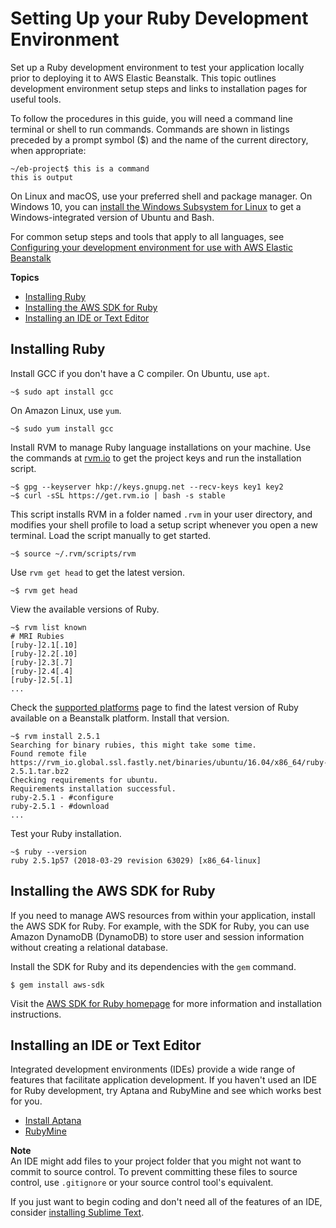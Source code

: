 # Setting Up your Ruby Development Environment<a name="ruby-development-environment"></a>

Set up a Ruby development environment to test your application locally prior to deploying it to AWS Elastic Beanstalk\. This topic outlines development environment setup steps and links to installation pages for useful tools\.

To follow the procedures in this guide, you will need a command line terminal or shell to run commands\. Commands are shown in listings preceded by a prompt symbol \($\) and the name of the current directory, when appropriate:

```
~/eb-project$ this is a command
this is output
```

On Linux and macOS, use your preferred shell and package manager\. On Windows 10, you can [install the Windows Subsystem for Linux](https://docs.microsoft.com/en-us/windows/wsl/install-win10) to get a Windows\-integrated version of Ubuntu and Bash\.

For common setup steps and tools that apply to all languages, see [Configuring your development environment for use with AWS Elastic Beanstalk](chapter-devenv.md)

**Topics**
+ [Installing Ruby](#ruby-development-environment-ruby)
+ [Installing the AWS SDK for Ruby](#ruby-development-environment-sdk)
+ [Installing an IDE or Text Editor](#ruby-development-environment-ide)

## Installing Ruby<a name="ruby-development-environment-ruby"></a>

Install GCC if you don't have a C compiler\. On Ubuntu, use `apt`\.

```
~$ sudo apt install gcc
```

On Amazon Linux, use `yum`\.

```
~$ sudo yum install gcc
```

Install RVM to manage Ruby language installations on your machine\. Use the commands at [rvm\.io](https://rvm.io/) to get the project keys and run the installation script\.

```
~$ gpg --keyserver hkp://keys.gnupg.net --recv-keys key1 key2
~$ curl -sSL https://get.rvm.io | bash -s stable
```

This script installs RVM in a folder named `.rvm` in your user directory, and modifies your shell profile to load a setup script whenever you open a new terminal\. Load the script manually to get started\.

```
~$ source ~/.rvm/scripts/rvm
```

Use `rvm get head` to get the latest version\.

```
~$ rvm get head
```

View the available versions of Ruby\.

```
~$ rvm list known
# MRI Rubies
[ruby-]2.1[.10]
[ruby-]2.2[.10]
[ruby-]2.3[.7]
[ruby-]2.4[.4]
[ruby-]2.5[.1]
...
```

Check the [supported platforms](concepts.platforms.md#concepts.platforms.ruby) page to find the latest version of Ruby available on a Beanstalk platform\. Install that version\.

```
~$ rvm install 2.5.1
Searching for binary rubies, this might take some time.
Found remote file https://rvm_io.global.ssl.fastly.net/binaries/ubuntu/16.04/x86_64/ruby-2.5.1.tar.bz2
Checking requirements for ubuntu.
Requirements installation successful.
ruby-2.5.1 - #configure
ruby-2.5.1 - #download
...
```

Test your Ruby installation\.

```
~$ ruby --version
ruby 2.5.1p57 (2018-03-29 revision 63029) [x86_64-linux]
```

## Installing the AWS SDK for Ruby<a name="ruby-development-environment-sdk"></a>

If you need to manage AWS resources from within your application, install the AWS SDK for Ruby\. For example, with the SDK for Ruby, you can use Amazon DynamoDB \(DynamoDB\) to store user and session information without creating a relational database\.

Install the SDK for Ruby and its dependencies with the `gem` command\.

```
$ gem install aws-sdk
```

Visit the [AWS SDK for Ruby homepage](https://aws.amazon.com/sdk-for-ruby/) for more information and installation instructions\.

## Installing an IDE or Text Editor<a name="ruby-development-environment-ide"></a>

Integrated development environments \(IDEs\) provide a wide range of features that facilitate application development\. If you haven't used an IDE for Ruby development, try Aptana and RubyMine and see which works best for you\.
+  [Install Aptana](http://www.aptana.com/products/studio3.html) 
+  [RubyMine](https://www.jetbrains.com/ruby/) 

**Note**  
An IDE might add files to your project folder that you might not want to commit to source control\. To prevent committing these files to source control, use `.gitignore` or your source control tool's equivalent\.

If you just want to begin coding and don't need all of the features of an IDE, consider [installing Sublime Text](http://www.sublimetext.com/)\.